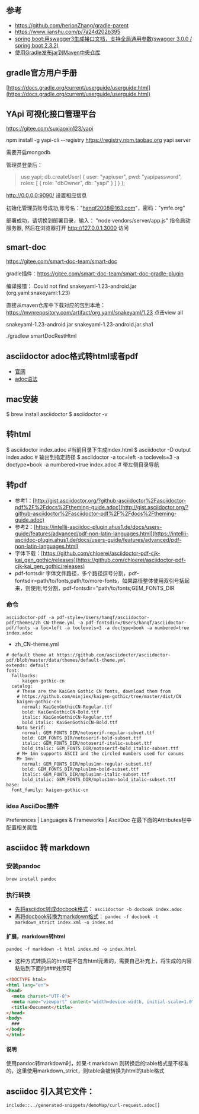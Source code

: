 ## 参考
* https://github.com/herionZhang/gradle-parent
* https://www.jianshu.com/p/7a24d202b395
* [spring boot:用swagger3生成接口文档，支持全局通用参数(swagger 3.0.0 / spring boot 2.3.2)](https://www.cnblogs.com/architectforest/p/13470170.html)
* [使用Gradle发布jar到Maven中央仓库](https://segmentfault.com/a/1190000018026290)

## gradle官方用户手册
[https://docs.gradle.org/current/userguide/userguide.html](https://docs.gradle.org/current/userguide/userguide.html)

## YApi 可视化接口管理平台

https://gitee.com/suxiaoxin123/yapi

npm install -g yapi-cli --registry https://registry.npm.taobao.org
yapi server 

需要开启mongodb

管理员登录后：
> use yapi;
> db.createUser(
   {
     user: "yapiuser",
     pwd: "yapipassword",
     roles: [ { role: "dbOwner", db: "yapi" } ]
   }
  );  


http://0.0.0.0:9090/ 设置相应信息

初始化管理员账号成功,账号名："hanqf2008@163.com"，密码："ymfe.org"

部署成功，请切换到部署目录，输入： "node vendors/server/app.js" 指令启动服务器, 然后在浏览器打开 http://127.0.0.1:3000 访问

## smart-doc
https://gitee.com/smart-doc-team/smart-doc

gradle插件：https://gitee.com/smart-doc-team/smart-doc-gradle-plugin

编译报错：
Could not find snakeyaml-1.23-android.jar (org.yaml:snakeyaml:1.23)

直接从maven仓库中下载对应的包到本地：
https://mvnrepository.com/artifact/org.yaml/snakeyaml/1.23 点击view all

snakeyaml-1.23-android.jar
snakeyaml-1.23-android.jar.sha1



./gradlew smartDocRestHtml


## asciidoctor adoc格式转html或者pdf
* [官网](https://github.com/asciidoctor/asciidoctor/blob/master/README-zh_CN.adoc)
* [adoc语法](https://blog.csdn.net/qq_36135928/article/details/97931495?utm_medium=distribute.pc_aggpage_search_result.none-task-blog-2~all~top_click~default-1-97931495.nonecase&utm_term=asciidoc&spm=1000.2123.3001.4430)

## mac安装
$ brew install asciidoctor
$ asciidoctor -v

## 转html
$ asciidoctor index.adoc #当前目录下生成index.html
$ asciidoctor -D output index.adoc # 输出到指定路径
$ asciidoctor -a toc=left -a toclevels=3 -a doctype=book -a numbered=true index.adoc # 带左侧目录导航

## 转pdf
* 参考1：[http://gist.asciidoctor.org/?github-asciidoctor%2Fasciidoctor-pdf%2F%2Fdocs%2Ftheming-guide.adoc](http://gist.asciidoctor.org/?github-asciidoctor%2Fasciidoctor-pdf%2F%2Fdocs%2Ftheming-guide.adoc)
* 参考2：[https://intellij-asciidoc-plugin.ahus1.de/docs/users-guide/features/advanced/pdf-non-latin-languages.html](https://intellij-asciidoc-plugin.ahus1.de/docs/users-guide/features/advanced/pdf-non-latin-languages.html) 
* 字体下载：[https://github.com/chloerei/asciidoctor-pdf-cjk-kai_gen_gothic/releases](https://github.com/chloerei/asciidoctor-pdf-cjk-kai_gen_gothic/releases)
* pdf-fontsdir 字体文件路径，多个路径逗号分割，pdf-fontsdir=path/to/fonts,path/to/more-fonts，如果路径整体使用双引号括起来，则使用;号分割，pdf-fontsdir="path/to/fonts;GEM_FONTS_DIR

### 命令
```
asciidoctor-pdf -a pdf-style=/Users/hanqf/asciidoctor-pdf/themes/zh_CN-theme.yml -a pdf-fontsdir=/Users/hanqf/asciidoctor-pdf/fonts -a toc=left -a toclevels=3 -a doctype=book -a numbered=true index.adoc
```

* zh_CN-theme.yml
```
# default theme at https://github.com/asciidoctor/asciidoctor-pdf/blob/master/data/themes/default-theme.yml
extends: default
font:
  fallbacks:
    - kaigen-gothic-cn
  catalog:
    # These are the KaiGen Gothic CN fonts, download them from
    # https://github.com/minjiex/kaigen-gothic/tree/master/dist/CN
    kaigen-gothic-cn:
      normal: KaiGenGothicCN-Regular.ttf
      bold: KaiGenGothicCN-Bold.ttf
      italic: KaiGenGothicCN-Regular.ttf
      bold_italic: KaiGenGothicCN-Bold.ttf
    Noto Serif:
      normal: GEM_FONTS_DIR/notoserif-regular-subset.ttf
      bold: GEM_FONTS_DIR/notoserif-bold-subset.ttf
      italic: GEM_FONTS_DIR/notoserif-italic-subset.ttf
      bold_italic: GEM_FONTS_DIR/notoserif-bold_italic-subset.ttf
    # M+ 1mn supports ASCII and the circled numbers used for conums
    M+ 1mn:
      normal: GEM_FONTS_DIR/mplus1mn-regular-subset.ttf
      bold: GEM_FONTS_DIR/mplus1mn-bold-subset.ttf
      italic: GEM_FONTS_DIR/mplus1mn-italic-subset.ttf
      bold_italic: GEM_FONTS_DIR/mplus1mn-bold_italic-subset.ttf
base:
  font_family: kaigen-gothic-cn
```


### idea AsciiDoc插件
Preferences | Languages & Frameworks | AsciiDoc
在最下面的Attributes栏中配置相关属性


## asciidoc 转 markdown
### 安装pandoc
`brew install pandoc`

### 执行转换
* [先将asciidoc转成docbook格式](https://www.pandoc.org/getting-started.html)：
`asciidoctor -b docbook index.adoc`
* [再将docbook转换为markdown格式](https://asciidoctor.org/docs/convert-documents/#converting-a-document-to-docbook)：
`pandoc -f docbook -t markdown_strict index.xml -o index.md`   

#### 扩展，markdown转html
`pandoc -f markdown -t html index.md -o index.html`
* 这种方式转换后的html是不包含html元素的，需要自己补充上，将生成的内容粘贴到下面的###处即可
```html
<!DOCTYPE html>
<html lang="en">
<head>
  <meta charset="UTF-8">
  <meta name="viewport" content="width=device-width, initial-scale=1.0">
  <title>Document</title>
</head>
<body>
  ###
</body>
</html>
```
#### 说明
使用pandoc转markdown时，如果-t markdown 则转换后的table格式是不标准的，这里使用markdown_strict，则table会被转换为html的table格式



## asciidoc 引入其它文件：
`include::../generated-snippets/demoMap/curl-request.adoc[]`




